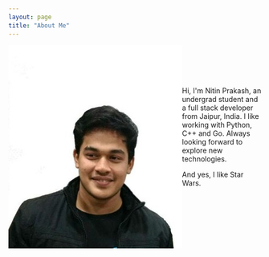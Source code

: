 ```yaml
---
layout: page
title: "About Me"
---
```


<div class="row">
  <img src="/assets/img/me.jpg" alt="Display Picture" align="left" />
  <br>
  <br>
  <br>
  <br>
  <p> Hi, I'm Nitin Prakash, an undergrad student and a full stack developer from Jaipur, India. I like working with Python, C++ and Go.
  Always looking forward to explore new technologies.

  And yes, I like Star Wars.
</p>
</div>
